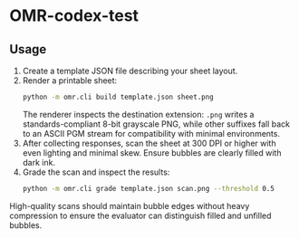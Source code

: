 # OMR-codex-test

## Usage

1. Create a template JSON file describing your sheet layout.
2. Render a printable sheet:
   ```bash
   python -m omr.cli build template.json sheet.png
   ```
   The renderer inspects the destination extension: ``.png`` writes a
   standards-compliant 8-bit grayscale PNG, while other suffixes fall back to an
   ASCII PGM stream for compatibility with minimal environments.
3. After collecting responses, scan the sheet at 300 DPI or higher with even
   lighting and minimal skew. Ensure bubbles are clearly filled with dark ink.
4. Grade the scan and inspect the results:
   ```bash
   python -m omr.cli grade template.json scan.png --threshold 0.5
   ```

High-quality scans should maintain bubble edges without heavy compression to
ensure the evaluator can distinguish filled and unfilled bubbles.
